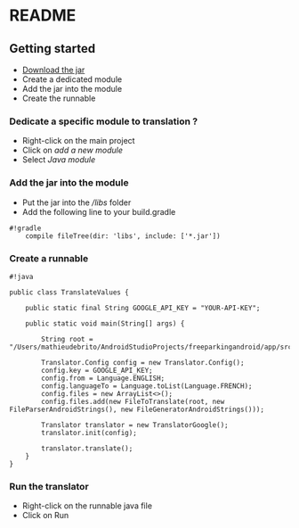 # README #

## Getting started ##

* [Download the jar](https://bitbucket.org/mathieuDeBrito/filetranslator/downloads)
* Create a dedicated module
* Add the jar into the module
* Create the runnable

### Dedicate a specific module to translation ? ###

* Right-click on the main project
* Click on *add a new module*
* Select *Java module*

### Add the jar into the module ###

* Put the jar into the */libs* folder
* Add the following line to your build.gradle

```
#!gradle
    compile fileTree(dir: 'libs', include: ['*.jar'])
```

### Create a runnable ###

```
#!java

public class TranslateValues {

    public static final String GOOGLE_API_KEY = "YOUR-API-KEY";

    public static void main(String[] args) {

        String root = "/Users/mathieudebrito/AndroidStudioProjects/freeparkingandroid/app/src/main/res";

        Translator.Config config = new Translator.Config();
        config.key = GOOGLE_API_KEY;
        config.from = Language.ENGLISH;
        config.languageTo = Language.toList(Language.FRENCH);
        config.files = new ArrayList<>();
        config.files.add(new FileToTranslate(root, new FileParserAndroidStrings(), new FileGeneratorAndroidStrings()));

        Translator translator = new TranslatorGoogle();
        translator.init(config);

        translator.translate();
    }
}
```

### Run the translator ###

* Right-click on the runnable java file
* Click on Run